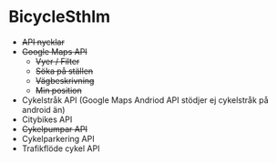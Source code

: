 # BicycleSthlm

* ~~API nycklar~~
* ~~Google Maps API~~
  * ~~Vyer / Filter~~
  * ~~Söka på ställen~~
  * ~~Vägbeskrivning~~
  * ~~Min position~~
* Cykelstråk API (Google Maps Andriod API stödjer ej cykelstråk på android än)
* Citybikes API
* ~~Cykelpumpar API~~
* Cykelparkering API
* Trafikflöde cykel API
